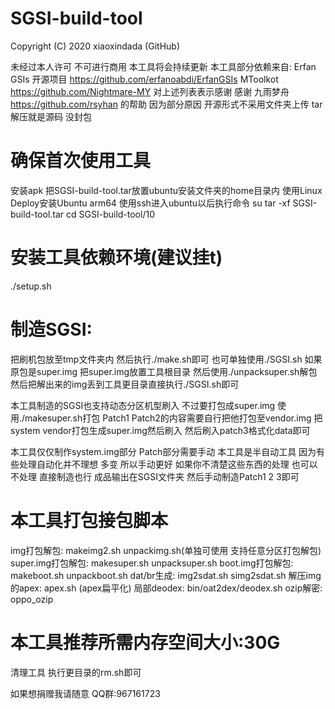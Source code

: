 # SGSI-build-tool
Copyright (C) 2020 xiaoxindada (GitHub)

未经过本人许可 不可进行商用
本工具将会持续更新
本工具部分依赖来自:
Erfan GSIs 开源项目 https://github.com/erfanoabdi/ErfanGSIs
MToolkot https://github.com/Nightmare-MY
对上述列表表示感谢
感谢 九雨梦舟 https://github.com/rsyhan 的帮助
因为部分原因 开源形式不采用文件夹上传 tar解压就是源码 没封包

# 确保首次使用工具
安装apk
把SGSI-build-tool.tar放置ubuntu安装文件夹的home目录内
使用Linux Deploy安装Ubuntu arm64
使用ssh进入ubuntu以后执行命令
su
tar -xf SGSI-build-tool.tar
cd SGSI-build-tool/10

# 安装工具依赖环境(建议挂t)
./setup.sh

# 制造SGSI:
把刷机包放至tmp文件夹内 然后执行./make.sh即可
也可单独使用./SGSI.sh
如果原包是super.img 把super.img放置工具根目录
然后使用./unpacksuper.sh解包然后把解出来的img丢到工具更目录直接执行./SGSI.sh即可

本工具制造的SGSI也支持动态分区机型刷入 不过要打包成super.img
使用./makesuper.sh打包
Patch1 Patch2的内容需要自行把他打包至vendor.img 把system vendor打包生成super.img然后刷入 然后刷入patch3格式化data即可

本工具仅仅制作system.img部分 Patch部分需要手动
本工具是半自动工具 因为有些处理自动化并不理想 多变 所以手动更好 如果你不清楚这些东西的处理 也可以不处理 直接制造也行
成品输出在SGSI文件夹 然后手动制造Patch1 2 3即可

# 本工具打包接包脚本
img打包解包: makeimg2.sh unpackimg.sh(单独可使用 支持任意分区打包解包)
super.img打包解包: makesuper.sh unpacksuper.sh
boot.img打包解包: makeboot.sh unpackboot.sh
dat/br生成: img2sdat.sh simg2sdat.sh 
解压img的apex: apex.sh (apex扁平化)
局部deodex: bin/oat2dex/deodex.sh
ozip解密: oppo_ozip

# 本工具推荐所需内存空间大小:30G
 清理工具 执行更目录的rm.sh即可

如果想捐赠我请随意 QQ群:967161723
